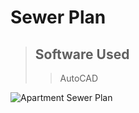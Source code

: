 # Sewer Plan

> ## Software Used
>> AutoCAD

<img src="https://i.ibb.co/W0SMmQt/Sewers.png" alt="Apartment Sewer Plan">
